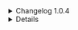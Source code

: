 <details>
<summary>Changelog 1.0.4</summary>

- Updated for patch 15.
</details>
<details>
<details>
<summary>Changelog 1.0.3</summary>

- Added "Ignore Radiance Tier" toggle.
- Fixed a bug that made radiant enemies in the cybergrind immortal.
</details>
<details>
<summary>Changelog 1.0.2</summary>

- Added health, speed and damage modifiers.
</details>
<details>
<summary>Changelog 1.0.1</summary>

- Added "Visuals Only" toggle.
- Radiance tier no longer has any effect on already-radiant enemies unless "Force Radiance" is on.
- Fixed bug where radiance could not be enabled outside of main campaign levels.
</details>
